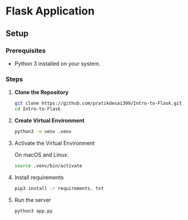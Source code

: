# Flask Application

## Setup

### Prerequisites

- Python 3 installed on your system.

### Steps

1. **Clone the Repository**

   ```sh
   git clone https://github.com/pratikdesai399/Intro-to-Flask.git
   cd Intro-to-Flask

2. **Create Virtual Environment**

    ```sh
    python3 -m venv .venv

3. Activate the Virtual Environment

    On macOS and Linux:

    ```sh
    source .venv/bin/activate

4. Install requirements

    ```sh
    pip3 install -r requirements. txt

5. Run the server

    ```sh
    python3 app.py

    
